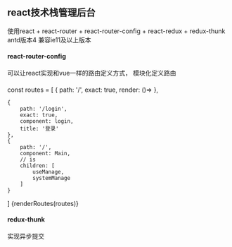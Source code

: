 

## react技术栈管理后台

使用react + react-router + react-router-config  + react-redux + redux-thunk antd版本4 兼容ie11及以上版本

#### react-router-config
可以让react实现和vue一样的路由定义方式， 模块化定义路由
#### 
const routes = [
    {
        path: '/',
        exact: true,
        render: ()=> <Redirect to="/login" />
    },

    {
        path: '/login',
        exact: true,
        component: login,
        title: '登录'
    },
    {
        path: '/',
        component: Main,
        // is
        children: [
            useManage,
            systemManage
        ]
    }
]
 <Router>
    {renderRoutes(routes)}
</Router>
#### redux-thunk
实现异步提交


